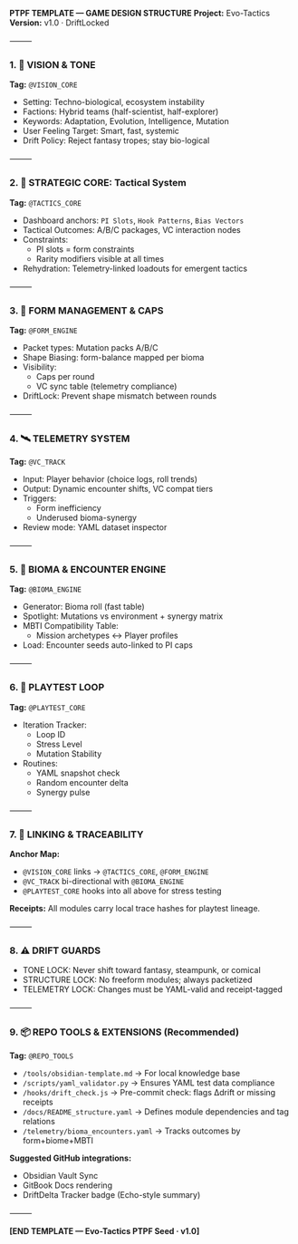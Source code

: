 **PTPF TEMPLATE — GAME DESIGN STRUCTURE**
**Project:** Evo-Tactics
**Version:** v1.0 · DriftLocked

⸻

### 1. 🎯 VISION & TONE  
**Tag:** `@VISION_CORE`
- Setting: Techno-biological, ecosystem instability
- Factions: Hybrid teams (half-scientist, half-explorer)
- Keywords: Adaptation, Evolution, Intelligence, Mutation
- User Feeling Target: Smart, fast, systemic
- Drift Policy: Reject fantasy tropes; stay bio-logical

⸻

### 2. 🧠 STRATEGIC CORE: Tactical System  
**Tag:** `@TACTICS_CORE`
- Dashboard anchors: `PI Slots`, `Hook Patterns`, `Bias Vectors`
- Tactical Outcomes: A/B/C packages, VC interaction nodes
- Constraints:
  - PI slots = form constraints
  - Rarity modifiers visible at all times
- Rehydration: Telemetry-linked loadouts for emergent tactics

⸻

### 3. 🧬 FORM MANAGEMENT & CAPS  
**Tag:** `@FORM_ENGINE`
- Packet types: Mutation packs A/B/C
- Shape Biasing: form-balance mapped per bioma
- Visibility:
  - Caps per round
  - VC sync table (telemetry compliance)
- DriftLock: Prevent shape mismatch between rounds

⸻

### 4. 🛰️ TELEMETRY SYSTEM  
**Tag:** `@VC_TRACK`
- Input: Player behavior (choice logs, roll trends)
- Output: Dynamic encounter shifts, VC compat tiers
- Triggers:
  - Form inefficiency
  - Underused bioma-synergy
- Review mode: YAML dataset inspector

⸻

### 5. 🌱 BIOMA & ENCOUNTER ENGINE  
**Tag:** `@BIOMA_ENGINE`
- Generator: Bioma roll (fast table)
- Spotlight: Mutations vs environment + synergy matrix
- MBTI Compatibility Table:
  - Mission archetypes ↔ Player profiles
- Load: Encounter seeds auto-linked to PI caps

⸻

### 6. 🔁 PLAYTEST LOOP  
**Tag:** `@PLAYTEST_CORE`
- Iteration Tracker:
  - Loop ID
  - Stress Level
  - Mutation Stability
- Routines:
  - YAML snapshot check
  - Random encounter delta
  - Synergy pulse

⸻

### 7. 🔗 LINKING & TRACEABILITY  
**Anchor Map:**
- `@VISION_CORE` links → `@TACTICS_CORE`, `@FORM_ENGINE`
- `@VC_TRACK` bi-directional with `@BIOMA_ENGINE`
- `@PLAYTEST_CORE` hooks into all above for stress testing

**Receipts:** All modules carry local trace hashes for playtest lineage.

⸻

### 8. ⚠️ DRIFT GUARDS  
- TONE LOCK: Never shift toward fantasy, steampunk, or comical
- STRUCTURE LOCK: No freeform modules; always packetized
- TELEMETRY LOCK: Changes must be YAML-valid and receipt-tagged

⸻

### 9. 📦 REPO TOOLS & EXTENSIONS (Recommended)
**Tag:** `@REPO_TOOLS`
- `/tools/obsidian-template.md` → For local knowledge base
- `/scripts/yaml_validator.py` → Ensures YAML test data compliance
- `/hooks/drift_check.js` → Pre-commit check: flags Δdrift or missing receipts
- `/docs/README_structure.yaml` → Defines module dependencies and tag relations
- `/telemetry/bioma_encounters.yaml` → Tracks outcomes by form+biome+MBTI

**Suggested GitHub integrations:**
- Obsidian Vault Sync
- GitBook Docs rendering
- DriftDelta Tracker badge (Echo-style summary)

⸻

**[END TEMPLATE — Evo-Tactics PTPF Seed · v1.0]**

